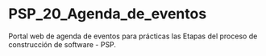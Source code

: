 # PSP_20_Agenda_de_eventos
Portal web de agenda de eventos para prácticas las Etapas del proceso de construcción de software - PSP.
